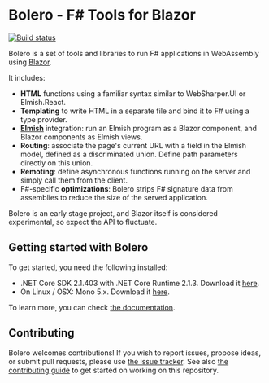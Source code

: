 # Bolero - F# Tools for Blazor

[![Build status](https://ci.appveyor.com/api/projects/status/7vdtq7mkef04bbqq?svg=true)](https://ci.appveyor.com/project/IntelliFactory/bolero)

Bolero is a set of tools and libraries to run F# applications in WebAssembly using [Blazor](https://blazor.net/).

It includes:

* **HTML** functions using a familiar syntax similar to WebSharper.UI or Elmish.React.
* **Templating** to write HTML in a separate file and bind it to F# using a type provider.
* [**Elmish**](https://elmish.github.io/elmish/) integration: run an Elmish program as a Blazor component, and Blazor components as Elmish views.
* **Routing**: associate the page's current URL with a field in the Elmish model, defined as a discriminated union. Define path parameters directly on this union.
* **Remoting**: define asynchronous functions running on the server and simply call them from the client.
* F#-specific **optimizations**: Bolero strips F# signature data from assemblies to reduce the size of the served application.

Bolero is an early stage project, and Blazor itself is considered experimental, so expect the API to fluctuate.

## Getting started with Bolero

To get started, you need the following installed:

* .NET Core SDK 2.1.403 with .NET Core Runtime 2.1.3. Download it [here](https://www.microsoft.com/net/download/dotnet-core/2.1).
* On Linux / OSX: Mono 5.x. Download it [here](https://www.mono-project.com/download/stable/).

To learn more, you can check [the documentation](https://github.com/intellifactory/bolero/wiki).

## Contributing

Bolero welcomes contributions! If you wish to report issues, propose ideas, or submit pull requests, please use [the issue tracker](https://github.com/intellifactory/bolero). See also [the contributing guide](https://github.com/intellifactory/Bolero/blob/master/CONTRIBUTING.md) to get started on working on this repository.
